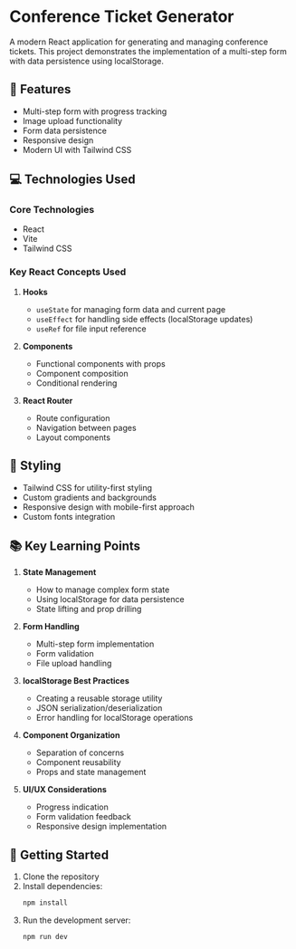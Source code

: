 # Conference Ticket Generator

A modern React application for generating and managing conference tickets. This project demonstrates the implementation of a multi-step form with data persistence using localStorage.

## 🚀 Features

- Multi-step form with progress tracking
- Image upload functionality
- Form data persistence
- Responsive design
- Modern UI with Tailwind CSS

## 💻 Technologies Used

### Core Technologies

- React
- Vite
- Tailwind CSS

### Key React Concepts Used

1. **Hooks**

   - `useState` for managing form data and current page
   - `useEffect` for handling side effects (localStorage updates)
   - `useRef` for file input reference

2. **Components**

   - Functional components with props
   - Component composition
   - Conditional rendering

3. **React Router**
   - Route configuration
   - Navigation between pages
   - Layout components

## 🎨 Styling

- Tailwind CSS for utility-first styling
- Custom gradients and backgrounds
- Responsive design with mobile-first approach
- Custom fonts integration

## 📚 Key Learning Points

1. **State Management**

   - How to manage complex form state
   - Using localStorage for data persistence
   - State lifting and prop drilling

2. **Form Handling**

   - Multi-step form implementation
   - Form validation
   - File upload handling

3. **localStorage Best Practices**

   - Creating a reusable storage utility
   - JSON serialization/deserialization
   - Error handling for localStorage operations

4. **Component Organization**

   - Separation of concerns
   - Component reusability
   - Props and state management

5. **UI/UX Considerations**
   - Progress indication
   - Form validation feedback
   - Responsive design implementation

## 🚦 Getting Started

1. Clone the repository
2. Install dependencies:
   ```bash
   npm install
   ```
3. Run the development server:
   ```bash
   npm run dev
   ```
